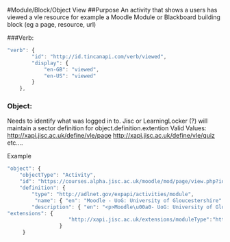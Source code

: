 #Module/Block/Object View
##Purpose
An activity that shows a users has viewed a vle resource for example a Moodle Module or Blackboard building block (eg a page, resource, url)

###Verb:
``` javascript
"verb": {
        "id": "http://id.tincanapi.com/verb/viewed",
        "display": {
            "en-GB": "viewed",
            "en-US": "viewed"
        }
    },
```
### Object:
Needs to identify what was logged in to.
Jisc or LearningLocker  (?) will maintain a sector definition for object.definition.extention
Valid Values:
http://xapi.jisc.ac.uk/define/vle/page
http://xapi.jisc.ac.uk/define/vle/quiz
	etc….
	 
Example
``` javascript
"object": {
	"objectType": "Activity",
	"id": "https://courses.alpha.jisc.ac.uk/moodle/mod/page/view.php?id=250    	 	//  unique id or url of the item being logged into
	"definition": {
		"type": "http://adlnet.gov/expapi/activities/module",			//  definition type as above
		 "name": { "en": "Moodle - UoG: University of Gloucestershire" },			   //  name of item as returned by VLE
		"description": { "en": "<p>Moodle\u00a0- UoG: University of Gloucestershire</p>"	 } //  description of item as returned by VLE
"extensions": {
    				"http://xapi.jisc.ac.uk/extensions/moduleType":"http://xapi.jisc.ac.uk/define/vle/page",
            	 }
	 }
```
